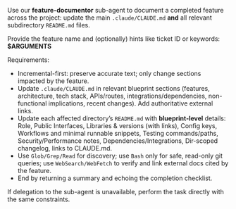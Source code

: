 Use our **feature-documentor** sub-agent to document a completed feature across the project:
update the main `.claude/CLAUDE.md` **and** all relevant subdirectory `README.md` files.

Provide the feature name and (optionally) hints like ticket ID or keywords:
**$ARGUMENTS**

Requirements:
- Incremental-first: preserve accurate text; only change sections impacted by the feature.
- Update `.claude/CLAUDE.md` in relevant blueprint sections (features, architecture, tech stack, APIs/routes,
  integrations/dependencies, non-functional implications, recent changes). Add authoritative external links.
- Update each affected directory’s `README.md` with **blueprint-level** details:
  Role, Public Interfaces, Libraries & versions (with links), Config keys, Workflows and minimal runnable snippets,
  Testing commands/paths, Security/Performance notes, Dependencies/Integrations, Dir-scoped changelog, links to CLAUDE.md.
- Use `Glob/Grep/Read` for discovery; use `Bash` only for safe, read-only git queries; use `WebSearch/WebFetch`
  to verify and link external docs cited by the feature.
- End by returning a summary and echoing the completion checklist.

If delegation to the sub-agent is unavailable, perform the task directly with the same constraints.
